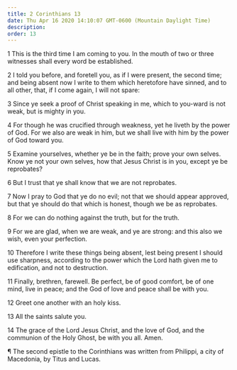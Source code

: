```yaml
---
title: 2 Corinthians 13
date: Thu Apr 16 2020 14:10:07 GMT-0600 (Mountain Daylight Time)
description: 
order: 13
---
```


<p>
  1 This is the third time I am coming to you. In the mouth of two or three
  witnesses shall every word be established.
</p>
<p>
  2 I told you before, and foretell you, as if I were present, the second time;
  and being absent now I write to them which heretofore have sinned, and to all
  other, that, if I come again, I will not spare:
</p>
<p>
  3 Since ye seek a proof of Christ speaking in me, which to you-ward is not
  weak, but is mighty in you.
</p>
<p>
  4 For though he was crucified through weakness, yet he liveth by the power of
  God. For we also are weak in him, but we shall live with him by the power of
  God toward you.
</p>
<p>
  5 Examine yourselves, whether ye be in the faith; prove your own selves. Know
  ye not your own selves, how that Jesus Christ is in you, except ye be
  reprobates?
</p>
<p>6 But I trust that ye shall know that we are not reprobates.</p>
<p>
  7 Now I pray to God that ye do no evil; not that we should appear approved,
  but that ye should do that which is honest, though we be as reprobates.
</p>
<p>8 For we can do nothing against the truth, but for the truth.</p>
<p>
  9 For we are glad, when we are weak, and ye are strong: and this also we wish,
  even your perfection.
</p>
<p>
  10 Therefore I write these things being absent, lest being present I should
  use sharpness, according to the power which the Lord hath given me to
  edification, and not to destruction.
</p>
<p>
  11 Finally, brethren, farewell. Be perfect, be of good comfort, be of one
  mind, live in peace; and the God of love and peace shall be with you.
</p>
<p>12 Greet one another with an holy kiss.</p>
<p>13 All the saints salute you.</p>
<p>
  14 The grace of the Lord Jesus Christ, and the love of God, and the communion
  of the Holy Ghost, be with you all. Amen.
</p>
<div class="closing-block">
  <p>
    &#xB6; The second epistle to the Corinthians was written from Philippi, a
    city of Macedonia, by Titus and Lucas.
  </p>
</div>
